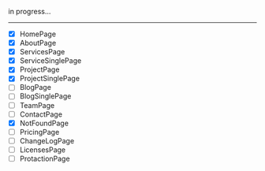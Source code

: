 in progress...

---

- [x] HomePage
- [x] AboutPage
- [x] ServicesPage
- [x] ServiceSinglePage
- [x] ProjectPage
- [x] ProjectSinglePage
- [ ] BlogPage
- [ ] BlogSinglePage
- [ ] TeamPage
- [ ] ContactPage
- [x] NotFoundPage
- [ ] PricingPage
- [ ] ChangeLogPage
- [ ] LicensesPage
- [ ] ProtactionPage

